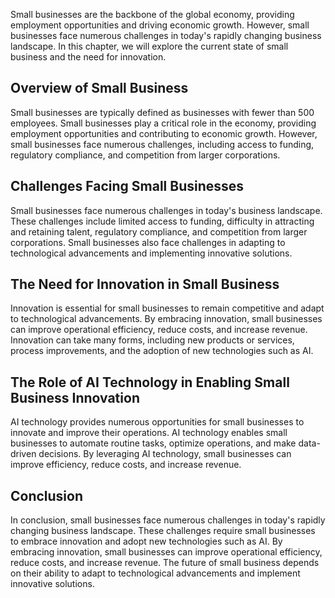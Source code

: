 

Small businesses are the backbone of the global economy, providing employment opportunities and driving economic growth. However, small businesses face numerous challenges in today's rapidly changing business landscape. In this chapter, we will explore the current state of small business and the need for innovation.

Overview of Small Business
--------------------------

Small businesses are typically defined as businesses with fewer than 500 employees. Small businesses play a critical role in the economy, providing employment opportunities and contributing to economic growth. However, small businesses face numerous challenges, including access to funding, regulatory compliance, and competition from larger corporations.

Challenges Facing Small Businesses
----------------------------------

Small businesses face numerous challenges in today's business landscape. These challenges include limited access to funding, difficulty in attracting and retaining talent, regulatory compliance, and competition from larger corporations. Small businesses also face challenges in adapting to technological advancements and implementing innovative solutions.

The Need for Innovation in Small Business
-----------------------------------------

Innovation is essential for small businesses to remain competitive and adapt to technological advancements. By embracing innovation, small businesses can improve operational efficiency, reduce costs, and increase revenue. Innovation can take many forms, including new products or services, process improvements, and the adoption of new technologies such as AI.

The Role of AI Technology in Enabling Small Business Innovation
---------------------------------------------------------------

AI technology provides numerous opportunities for small businesses to innovate and improve their operations. AI technology enables small businesses to automate routine tasks, optimize operations, and make data-driven decisions. By leveraging AI technology, small businesses can improve efficiency, reduce costs, and increase revenue.

Conclusion
----------

In conclusion, small businesses face numerous challenges in today's rapidly changing business landscape. These challenges require small businesses to embrace innovation and adopt new technologies such as AI. By embracing innovation, small businesses can improve operational efficiency, reduce costs, and increase revenue. The future of small business depends on their ability to adapt to technological advancements and implement innovative solutions.


